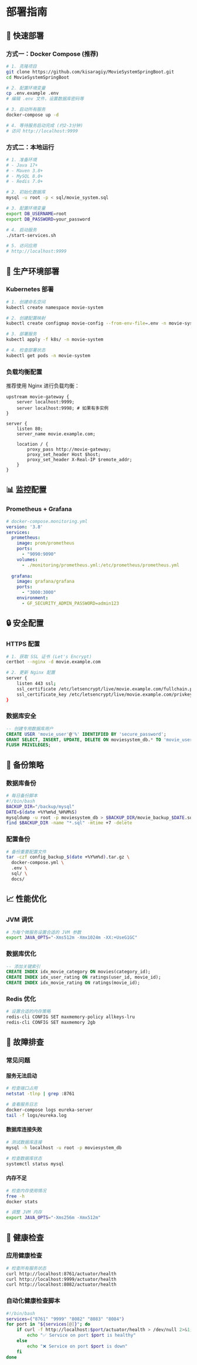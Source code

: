 # 部署指南

## 🚀 快速部署

### 方式一：Docker Compose (推荐)
```bash
# 1. 克隆项目
git clone https://github.com/kisaragiy/MovieSystemSpringBoot.git
cd MovieSystemSpringBoot

# 2. 配置环境变量
cp .env.example .env
# 编辑 .env 文件，设置数据库密码等

# 3. 启动所有服务
docker-compose up -d

# 4. 等待服务启动完成 (约2-3分钟)
# 访问 http://localhost:9999
```

### 方式二：本地运行
```bash
# 1. 准备环境
# - Java 17+
# - Maven 3.8+
# - MySQL 8.0+
# - Redis 7.0+

# 2. 初始化数据库
mysql -u root -p < sql/movie_system.sql

# 3. 配置环境变量
export DB_USERNAME=root
export DB_PASSWORD=your_password

# 4. 启动服务
./start-services.sh

# 5. 访问应用
# http://localhost:9999
```

## 🔧 生产环境部署

### Kubernetes 部署
```bash
# 1. 创建命名空间
kubectl create namespace movie-system

# 2. 创建配置映射
kubectl create configmap movie-config --from-env-file=.env -n movie-system

# 3. 部署服务
kubectl apply -f k8s/ -n movie-system

# 4. 检查部署状态
kubectl get pods -n movie-system
```

### 负载均衡配置
推荐使用 Nginx 进行负载均衡：
```nginx
upstream movie-gateway {
    server localhost:9999;
    server localhost:9998; # 如果有多实例
}

server {
    listen 80;
    server_name movie.example.com;
    
    location / {
        proxy_pass http://movie-gateway;
        proxy_set_header Host $host;
        proxy_set_header X-Real-IP $remote_addr;
    }
}
```

## 📊 监控配置

### Prometheus + Grafana
```yaml
# docker-compose.monitoring.yml
version: '3.8'
services:
  prometheus:
    image: prom/prometheus
    ports:
      - "9090:9090"
    volumes:
      - ./monitoring/prometheus.yml:/etc/prometheus/prometheus.yml
      
  grafana:
    image: grafana/grafana
    ports:
      - "3000:3000"
    environment:
      - GF_SECURITY_ADMIN_PASSWORD=admin123
```

## 🔒 安全配置

### HTTPS 配置
```bash
# 1. 获取 SSL 证书 (Let's Encrypt)
certbot --nginx -d movie.example.com

# 2. 更新 Nginx 配置
server {
    listen 443 ssl;
    ssl_certificate /etc/letsencrypt/live/movie.example.com/fullchain.pem;
    ssl_certificate_key /etc/letsencrypt/live/movie.example.com/privkey.pem;
}
```

### 数据库安全
```sql
-- 创建专用数据库用户
CREATE USER 'movie_user'@'%' IDENTIFIED BY 'secure_password';
GRANT SELECT, INSERT, UPDATE, DELETE ON moviesystem_db.* TO 'movie_user'@'%';
FLUSH PRIVILEGES;
```

## 🔄 备份策略

### 数据库备份
```bash
# 每日备份脚本
#!/bin/bash
BACKUP_DIR="/backup/mysql"
DATE=$(date +%Y%m%d_%H%M%S)
mysqldump -u root -p moviesystem_db > $BACKUP_DIR/movie_backup_$DATE.sql
find $BACKUP_DIR -name "*.sql" -mtime +7 -delete
```

### 配置备份
```bash
# 备份重要配置文件
tar -czf config_backup_$(date +%Y%m%d).tar.gz \
  docker-compose.yml \
  .env \
  sql/ \
  docs/
```

## 📈 性能优化

### JVM 调优
```bash
# 为每个微服务设置合适的 JVM 参数
export JAVA_OPTS="-Xms512m -Xmx1024m -XX:+UseG1GC"
```

### 数据库优化
```sql
-- 添加关键索引
CREATE INDEX idx_movie_category ON movies(category_id);
CREATE INDEX idx_user_rating ON ratings(user_id, movie_id);
CREATE INDEX idx_movie_rating ON ratings(movie_id);
```

### Redis 优化
```bash
# 设置合适的内存策略
redis-cli CONFIG SET maxmemory-policy allkeys-lru
redis-cli CONFIG SET maxmemory 2gb
```

## 🚨 故障排查

### 常见问题

#### 服务无法启动
```bash
# 检查端口占用
netstat -tlnp | grep :8761

# 查看服务日志
docker-compose logs eureka-server
tail -f logs/eureka.log
```

#### 数据库连接失败
```bash
# 测试数据库连接
mysql -h localhost -u root -p moviesystem_db

# 检查数据库状态
systemctl status mysql
```

#### 内存不足
```bash
# 检查内存使用情况
free -h
docker stats

# 调整 JVM 内存
export JAVA_OPTS="-Xms256m -Xmx512m"
```

## 📱 健康检查

### 应用健康检查
```bash
# 检查所有服务状态
curl http://localhost:8761/actuator/health
curl http://localhost:9999/actuator/health
curl http://localhost:8082/actuator/health
```

### 自动化健康检查脚本
```bash
#!/bin/bash
services=("8761" "9999" "8082" "8083" "8084")
for port in "${services[@]}"; do
    if curl -f http://localhost:$port/actuator/health > /dev/null 2>&1; then
        echo "✅ Service on port $port is healthy"
    else
        echo "❌ Service on port $port is down"
    fi
done
```